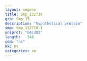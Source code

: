 ```yaml
---
layout: smgene
title: Smp_132710
grp: Smp_13
description: "hypothetical protein"
smp: Smp_132710.1
uniprot: "G4LUD2"
length:   348
cdd: "ns"
kk: ns
categories: sm
---
```

